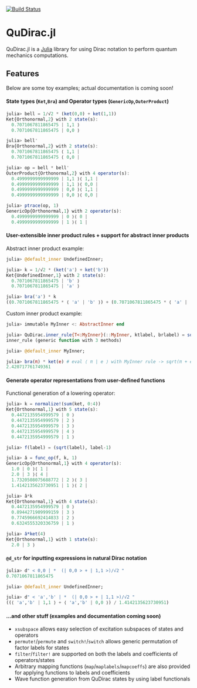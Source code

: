 [![Build Status](https://travis-ci.org/JuliaQuantum/QuDirac.jl.svg?branch=master)](https://travis-ci.org/JuliaQuantum/QuDirac.jl)
# QuDirac.jl

QuDirac.jl is a [Julia](http://julialang.org/) library for using Dirac notation to perform 
quantum mechanics computations. 

## Features

Below are some toy examples; actual documentation is coming soon! 

#### State types (`Ket`,`Bra`) and Operator types (`GenericOp`,`OuterProduct`)

```julia
julia> bell = 1/√2 * (ket(0,0) + ket(1,1))
Ket{Orthonormal,2} with 2 state(s):
  0.7071067811865475 | 1,1 ⟩
  0.7071067811865475 | 0,0 ⟩

julia> bell'
Bra{Orthonormal,2} with 2 state(s):
  0.7071067811865475 ⟨ 1,1 |
  0.7071067811865475 ⟨ 0,0 |

julia> op = bell * bell'
OuterProduct{Orthonormal,2} with 4 operator(s):
  0.4999999999999999 | 1,1 ⟩⟨ 1,1 |
  0.4999999999999999 | 1,1 ⟩⟨ 0,0 |
  0.4999999999999999 | 0,0 ⟩⟨ 1,1 |
  0.4999999999999999 | 0,0 ⟩⟨ 0,0 |

julia> ptrace(op, 1)
GenericOp{Orthonormal,1} with 2 operator(s):
  0.4999999999999999 | 0 ⟩⟨ 0 |
  0.4999999999999999 | 1 ⟩⟨ 1 |
```

#### User-extensible inner product rules + support for abstract inner products

Abstract inner product example:

```julia
julia> @default_inner UndefinedInner;

julia> k = 1/√2 * (ket('a') + ket('b'))
Ket{UndefinedInner,1} with 2 state(s):
  0.7071067811865475 | 'b' ⟩
  0.7071067811865475 | 'a' ⟩

julia> bra('a') * k
((0.7071067811865475 * ⟨ 'a' | 'b' ⟩) + (0.7071067811865475 * ⟨ 'a' | 'a' ⟩))
```

Custom inner product example:

```julia
julia> immutable MyInner <: AbstractInner end

julia> QuDirac.inner_rule{T<:MyInner}(::MyInner, ktlabel, brlabel) = sqrt(ktlabel[1]+brlabel[1])
inner_rule (generic function with 3 methods)

julia> @default_inner MyInner;

julia> bra(π) * ket(e) # eval ⟨ π | e ⟩ with MyInner rule -> sqrt(π + e)
2.420717761749361
```

#### Generate operator representations from user-defined functions

Functional generation of a lowering operator: 

```julia
julia> k = normalize!(sum(ket, 0:4))
Ket{Orthonormal,1} with 5 state(s):
  0.4472135954999579 | 0 ⟩
  0.4472135954999579 | 2 ⟩
  0.4472135954999579 | 3 ⟩
  0.4472135954999579 | 4 ⟩
  0.4472135954999579 | 1 ⟩

julia> f(label) = (sqrt(label), label-1)

julia> â = func_op(f, k, 1)
GenericOp{Orthonormal,1} with 4 operator(s):
  1.0 | 0 ⟩⟨ 1 |
  2.0 | 3 ⟩⟨ 4 |
  1.7320508075688772 | 2 ⟩⟨ 3 |
  1.4142135623730951 | 1 ⟩⟨ 2 |

julia> â*k
Ket{Orthonormal,1} with 4 state(s):
  0.4472135954999579 | 0 ⟩
  0.8944271909999159 | 3 ⟩
  0.7745966692414833 | 2 ⟩
  0.6324555320336759 | 1 ⟩

julia> â*ket(4)
Ket{Orthonormal,1} with 1 state(s):
  2.0 | 3 ⟩
```

#### `@d_str` for inputting expressions in natural Dirac notation

```julia
julia> d" < 0,0 | *  (| 0,0 > + | 1,1 >)/√2 "
0.7071067811865475

julia> @default_inner UndefinedInner;

julia> d" < 'a','b' | *  (| 0,0 > + | 1,1 >)/√2 "
((⟨ 'a','b' | 1,1 ⟩ + ⟨ 'a','b' | 0,0 ⟩) / 1.4142135623730951)
```

#### ...and other stuff (examples and documentation coming soon)

- `xsubspace` allows easy selection of excitation subspaces of states and operators
- `permute!`/`permute` and `switch!`/`switch` allows generic permutation of factor labels for states
- `filter`/`filter!` are supported on both the labels and coefficients of operators/states
- Arbitrary mapping functions (`map`/`maplabels`/`mapcoeffs`) are also provided for applying functions to labels and coefficients
- Wave function generation from QuDirac states by using label functionals
